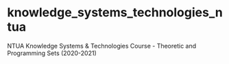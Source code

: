 # knowledge_systems_technologies_ntua
NTUA Knowledge Systems &amp; Technologies Course - Theoretic and Programming Sets (2020-2021)
